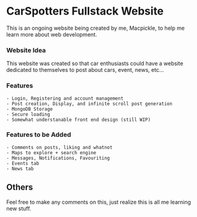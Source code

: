 # CarSpotters Fullstack Website
This is an ongoing website being created by me, Macpickle, to help me learn more about web development.

### Website Idea
This website was created so that car enthusiasts could have a website dedicated to themselves to post about cars, event, news, etc... 

### Features
```
- Login, Registering and account management
- Post creation, Display, and infinite scroll post generation
- MongoDB Storage
- Secure loading
- Somewhat understanable front end design (still WIP)
```

### Features to be Added
```
- Comments on posts, liking and whatnot
- Maps to explore + search engine
- Messages, Notifications, Favouriting
- Events tab
- News tab
```

## Others
Feel free to make any comments on this, just realize this is all me learning new stuff.
